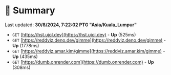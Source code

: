 # 📖 Summary
Last updated: **30/8/2024, 7:22:02 PTG "Asia/Kuala_Lumpur"**

- `GET` [https://hst.ujol.dev](https://hst.ujol.dev) - **Up** (525ms)
- `GET` [https://reddviz.deno.dev/gimme](https://reddviz.deno.dev/gimme) - **Up** (1778ms)
- `GET` [https://reddviz.amar.kim/gimme](https://reddviz.amar.kim/gimme) - **Up** (435ms)
- `GET` [https://dumb.onrender.com](https://dumb.onrender.com) - **Up** (308ms)
